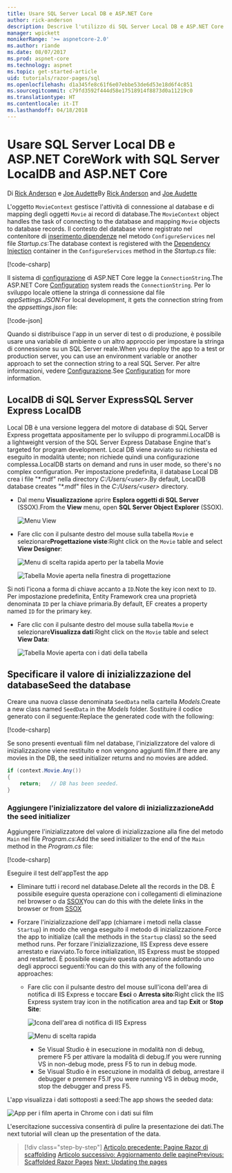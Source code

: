 ```yaml
---
title: Usare SQL Server Local DB e ASP.NET Core
author: rick-anderson
description: Descrive l'utilizzo di SQL Server Local DB e ASP.NET Core.
manager: wpickett
monikerRange: '>= aspnetcore-2.0'
ms.author: riande
ms.date: 08/07/2017
ms.prod: aspnet-core
ms.technology: aspnet
ms.topic: get-started-article
uid: tutorials/razor-pages/sql
ms.openlocfilehash: d1a345fe8c61f6e07ebbe53de6d53e18d6f4c851
ms.sourcegitcommit: c79fd3592f444d58e17518914f8873d0a11219c0
ms.translationtype: HT
ms.contentlocale: it-IT
ms.lasthandoff: 04/18/2018
---
```

# <a name="work-with-sql-server-localdb-and-aspnet-core"></a><span data-ttu-id="7b92e-103">Usare SQL Server Local DB e ASP.NET Core</span><span class="sxs-lookup"><span data-stu-id="7b92e-103">Work with SQL Server LocalDB and ASP.NET Core</span></span>

<span data-ttu-id="7b92e-104">Di [Rick Anderson](https://twitter.com/RickAndMSFT) e [Joe Audette](https://twitter.com/joeaudette)</span><span class="sxs-lookup"><span data-stu-id="7b92e-104">By [Rick Anderson](https://twitter.com/RickAndMSFT) and [Joe Audette](https://twitter.com/joeaudette)</span></span> 

<span data-ttu-id="7b92e-105">L'oggetto `MovieContext` gestisce l'attività di connessione al database e di mapping degli oggetti `Movie` ai record di database.</span><span class="sxs-lookup"><span data-stu-id="7b92e-105">The `MovieContext` object handles the task of connecting to the database and mapping `Movie` objects to database records.</span></span> <span data-ttu-id="7b92e-106">Il contesto del database viene registrato nel contenitore di [inserimento dipendenze](xref:fundamentals/dependency-injection) nel metodo `ConfigureServices` nel file *Startup.cs*:</span><span class="sxs-lookup"><span data-stu-id="7b92e-106">The database context is registered with the [Dependency Injection](xref:fundamentals/dependency-injection) container in the `ConfigureServices` method in the *Startup.cs* file:</span></span>

[!code-csharp[](razor-pages-start/sample/RazorPagesMovie/Startup.cs?name=snippet_ConfigureServices&highlight=7-8)]

<span data-ttu-id="7b92e-107">Il sistema di [configurazione](xref:fundamentals/configuration/index) di ASP.NET Core legge la `ConnectionString`.</span><span class="sxs-lookup"><span data-stu-id="7b92e-107">The ASP.NET Core [Configuration](xref:fundamentals/configuration/index) system reads the `ConnectionString`.</span></span> <span data-ttu-id="7b92e-108">Per lo sviluppo locale ottiene la stringa di connessione dal file *appSettings.JSON*:</span><span class="sxs-lookup"><span data-stu-id="7b92e-108">For local development, it gets the connection string from the *appsettings.json* file:</span></span>

[!code-json[](razor-pages-start/sample/RazorPagesMovie/appsettings.json?highlight=2&range=8-10)]

<span data-ttu-id="7b92e-109">Quando si distribuisce l'app in un server di test o di produzione, è possibile usare una variabile di ambiente o un altro approccio per impostare la stringa di connessione su un SQL Server reale.</span><span class="sxs-lookup"><span data-stu-id="7b92e-109">When you deploy the app to a test or production server, you can use an environment variable or another approach to set the connection string to a real SQL Server.</span></span> <span data-ttu-id="7b92e-110">Per altre informazioni, vedere [Configurazione](xref:fundamentals/configuration/index).</span><span class="sxs-lookup"><span data-stu-id="7b92e-110">See [Configuration](xref:fundamentals/configuration/index) for more information.</span></span>

## <a name="sql-server-express-localdb"></a><span data-ttu-id="7b92e-111">LocalDB di SQL Server Express</span><span class="sxs-lookup"><span data-stu-id="7b92e-111">SQL Server Express LocalDB</span></span>

<span data-ttu-id="7b92e-112">Local DB è una versione leggera del motore di database di SQL Server Express progettata appositamente per lo sviluppo di programmi.</span><span class="sxs-lookup"><span data-stu-id="7b92e-112">LocalDB is a lightweight version of the SQL Server Express Database Engine that's targeted for program development.</span></span> <span data-ttu-id="7b92e-113">Local DB viene avviato su richiesta ed eseguito in modalità utente; non richiede quindi una configurazione complessa.</span><span class="sxs-lookup"><span data-stu-id="7b92e-113">LocalDB starts on demand and runs in user mode, so there's no complex configuration.</span></span> <span data-ttu-id="7b92e-114">Per impostazione predefinita, il database Local DB crea i file "\*.mdf" nella directory *C:/Users/\<user\>*.</span><span class="sxs-lookup"><span data-stu-id="7b92e-114">By default, LocalDB database creates "\*.mdf" files in the *C:/Users/\<user\>* directory.</span></span>

<a name="ssox"></a>
* <span data-ttu-id="7b92e-115">Dal menu **Visualizzazione** aprire **Esplora oggetti di SQL Server** (SSOX).</span><span class="sxs-lookup"><span data-stu-id="7b92e-115">From the **View** menu, open **SQL Server Object Explorer** (SSOX).</span></span>

  ![Menu View](sql/_static/ssox.png)

* <span data-ttu-id="7b92e-117">Fare clic con il pulsante destro del mouse sulla tabella `Movie` e selezionare**Progettazione viste**:</span><span class="sxs-lookup"><span data-stu-id="7b92e-117">Right click on the `Movie` table and select **View Designer**:</span></span>

  ![Menu di scelta rapida aperto per la tabella Movie](sql/_static/design.png)

  ![Tabella Movie aperta nella finestra di progettazione](sql/_static/dv.png)

<span data-ttu-id="7b92e-120">Si noti l'icona a forma di chiave accanto a `ID`.</span><span class="sxs-lookup"><span data-stu-id="7b92e-120">Note the key icon next to `ID`.</span></span> <span data-ttu-id="7b92e-121">Per impostazione predefinita, Entity Framework crea una proprietà denominata `ID` per la chiave primaria.</span><span class="sxs-lookup"><span data-stu-id="7b92e-121">By default, EF creates a property named `ID` for the primary key.</span></span>

* <span data-ttu-id="7b92e-122">Fare clic con il pulsante destro del mouse sulla tabella `Movie` e selezionare**Visualizza dati**:</span><span class="sxs-lookup"><span data-stu-id="7b92e-122">Right click on the `Movie` table and select **View Data**:</span></span>

  ![Tabella Movie aperta con i dati della tabella](sql/_static/vd22.png)

## <a name="seed-the-database"></a><span data-ttu-id="7b92e-124">Specificare il valore di inizializzazione del database</span><span class="sxs-lookup"><span data-stu-id="7b92e-124">Seed the database</span></span>

<span data-ttu-id="7b92e-125">Creare una nuova classe denominata `SeedData` nella cartella *Models*.</span><span class="sxs-lookup"><span data-stu-id="7b92e-125">Create a new class named `SeedData` in the *Models* folder.</span></span> <span data-ttu-id="7b92e-126">Sostituire il codice generato con il seguente:</span><span class="sxs-lookup"><span data-stu-id="7b92e-126">Replace the generated code with the following:</span></span>

[!code-csharp[](razor-pages-start/sample/RazorPagesMovie/Models/SeedData.cs?name=snippet_1)]

<span data-ttu-id="7b92e-127">Se sono presenti eventuali film nel database, l'inizializzatore del valore di inizializzazione viene restituito e non vengono aggiunti film.</span><span class="sxs-lookup"><span data-stu-id="7b92e-127">If there are any movies in the DB, the seed initializer returns and no movies are added.</span></span>

```csharp
if (context.Movie.Any())
{
    return;   // DB has been seeded.
}
```
<a name="si"></a>
### <a name="add-the-seed-initializer"></a><span data-ttu-id="7b92e-128">Aggiungere l'inizializzatore del valore di inizializzazione</span><span class="sxs-lookup"><span data-stu-id="7b92e-128">Add the seed initializer</span></span>

<span data-ttu-id="7b92e-129">Aggiungere l'inizializzatore del valore di inizializzazione alla fine del metodo `Main` nel file *Program.cs*:</span><span class="sxs-lookup"><span data-stu-id="7b92e-129">Add the seed initializer to the end of the `Main` method in the *Program.cs* file:</span></span>

[!code-csharp[](razor-pages-start/sample/RazorPagesMovie/Program.cs)]

<span data-ttu-id="7b92e-130">Eseguire il test dell'app</span><span class="sxs-lookup"><span data-stu-id="7b92e-130">Test the app</span></span>

* <span data-ttu-id="7b92e-131">Eliminare tutti i record nel database.</span><span class="sxs-lookup"><span data-stu-id="7b92e-131">Delete all the records in the DB.</span></span> <span data-ttu-id="7b92e-132">È possibile eseguire questa operazione con i collegamenti di eliminazione nel browser o da [SSOX](xref:tutorials/razor-pages/new-field#ssox)</span><span class="sxs-lookup"><span data-stu-id="7b92e-132">You can do this with the delete links in the browser or from [SSOX](xref:tutorials/razor-pages/new-field#ssox)</span></span>
* <span data-ttu-id="7b92e-133">Forzare l'inizializzazione dell'app (chiamare i metodi nella classe `Startup`) in modo che venga eseguito il metodo di inizializzazione.</span><span class="sxs-lookup"><span data-stu-id="7b92e-133">Force the app to initialize (call the methods in the `Startup` class) so the seed method runs.</span></span> <span data-ttu-id="7b92e-134">Per forzare l'inizializzazione, IIS Express deve essere arrestato e riavviato.</span><span class="sxs-lookup"><span data-stu-id="7b92e-134">To force initialization, IIS Express must be stopped and restarted.</span></span> <span data-ttu-id="7b92e-135">È possibile eseguire questa operazione adottando uno degli approcci seguenti:</span><span class="sxs-lookup"><span data-stu-id="7b92e-135">You can do this with any of the following approaches:</span></span>

  * <span data-ttu-id="7b92e-136">Fare clic con il pulsante destro del mouse sull'icona dell'area di notifica di IIS Express e toccare **Esci** o **Arresta sito**:</span><span class="sxs-lookup"><span data-stu-id="7b92e-136">Right click the IIS Express system tray icon in the notification area and tap **Exit** or **Stop Site**:</span></span>

    ![Icona dell'area di notifica di IIS Express](../first-mvc-app/working-with-sql/_static/iisExIcon.png)

    ![Menu di scelta rapida](sql/_static/stopIIS.png)

    * <span data-ttu-id="7b92e-139">Se Visual Studio è in esecuzione in modalità non di debug, premere F5 per attivare la modalità di debug.</span><span class="sxs-lookup"><span data-stu-id="7b92e-139">If you were running VS in non-debug mode, press F5 to run in debug mode.</span></span>
    * <span data-ttu-id="7b92e-140">Se Visual Studio è in esecuzione in modalità di debug, arrestare il debugger e premere F5.</span><span class="sxs-lookup"><span data-stu-id="7b92e-140">If you were running VS in debug mode, stop the debugger and press F5.</span></span>
   
<span data-ttu-id="7b92e-141">L'app visualizza i dati sottoposti a seed:</span><span class="sxs-lookup"><span data-stu-id="7b92e-141">The app shows the seeded data:</span></span>

![App per i film aperta in Chrome con i dati sui film](sql/_static/m55.png)

<span data-ttu-id="7b92e-143">L'esercitazione successiva consentirà di pulire la presentazione dei dati.</span><span class="sxs-lookup"><span data-stu-id="7b92e-143">The next tutorial will clean up the presentation of the data.</span></span>

> [!div class="step-by-step"]
> <span data-ttu-id="7b92e-144">[Articolo precedente: Pagine Razor di scaffolding](xref:tutorials/razor-pages/page)
> [Articolo successivo: Aggiornamento delle pagine](xref:tutorials/razor-pages/da1)</span><span class="sxs-lookup"><span data-stu-id="7b92e-144">[Previous: Scaffolded Razor Pages](xref:tutorials/razor-pages/page)
[Next: Updating the pages](xref:tutorials/razor-pages/da1)</span></span>
